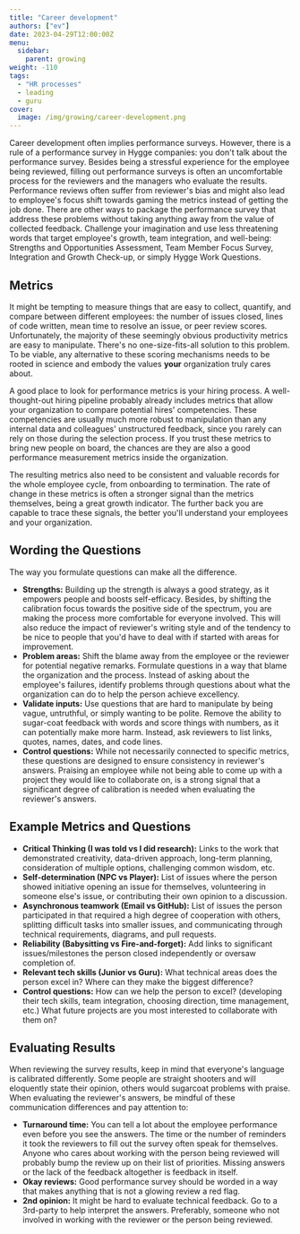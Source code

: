 ```yaml
---
title: "Career development"
authors: ["ev"]
date: 2023-04-29T12:00:00Z
menu:
  sidebar:
    parent: growing
weight: -110
tags:
  - "HR processes"
  - leading
  - guru
cover:
  image: /img/growing/career-development.png
---
```


Career development often implies performance surveys. However, there is a rule of a performance survey in Hygge companies: you don't talk about the performance survey. Besides being a stressful experience for the employee being reviewed, filling out performance surveys is often an uncomfortable process for the reviewers and the managers who evaluate the results. Performance reviews often suffer from reviewer's bias and might also lead to employee's focus shift towards gaming the metrics instead of getting the job done. There are other ways to package the performance survey that address these problems without taking anything away from the value of collected feedback. Challenge your imagination and use less threatening words that target employee's growth, team integration, and well-being: Strengths and Opportunities Assessment, Team Member Focus Survey, Integration and Growth Check-up, or simply Hygge Work Questions.

## Metrics

It might be tempting to measure things that are easy to collect, quantify, and compare between different employees: the number of issues closed, lines of code written, mean time to resolve an issue, or peer review scores. Unfortunately, the majority of these seemingly obvious productivity metrics are easy to manipulate. There's no one-size-fits-all solution to this problem. To be viable, any alternative to these scoring mechanisms needs to be rooted in science and embody the values **your** organization truly cares about.

A good place to look for performance metrics is your hiring process. A well-thought-out hiring pipeline probably already includes metrics that allow your organization to compare potential hires' competencies. These competencies are usually much more robust to manipulation than any internal data and colleagues' unstructured feedback, since you rarely can rely on those during the selection process. If you trust these metrics to bring new people on board, the chances are they are also a good performance measurement metrics inside the organization.

The resulting metrics also need to be consistent and valuable records for the whole employee cycle, from onboarding to termination. The rate of change in these metrics is often a stronger signal than the metrics themselves, being a great growth indicator. The further back you are capable to trace these signals, the better you'll understand your employees and your organization.

## Wording the Questions

The way you formulate questions can make all the difference.

- **Strengths:** Building up the strength is always a good strategy, as it empowers people and boosts self-efficacy. Besides, by shifting the calibration focus towards the positive side of the spectrum, you are making the process more comfortable for everyone involved. This will also reduce the impact of reviewer's writing style and of the tendency to be nice to people that you'd have to deal with if started with areas for improvement.
- **Problem areas:** Shift the blame away from the employee or the reviewer for potential negative remarks. Formulate questions in a way that blame the organization and the process. Instead of asking about the employee's failures, identify problems through questions about what the organization can do to help the person achieve excellency.
- **Validate inputs:** Use questions that are hard to manipulate by being vague, untruthful, or simply wanting to be polite. Remove the ability to sugar-coat feedback with words and score things with numbers, as it can potentially make more harm. Instead, ask reviewers to list links, quotes, names, dates, and code lines.
- **Control questions:** While not necessarily connected to specific metrics, these questions are designed to ensure consistency in reviewer's answers. Praising an employee while not being able to come up with a project they would like to collaborate on, is a strong signal that a significant degree of calibration is needed when evaluating the reviewer's answers.

## Example Metrics and Questions

- **Critical Thinking (I was told vs I did research):** Links to the work that demonstrated creativity, data-driven approach, long-term planning, consideration of multiple options, challenging common wisdom, etc.
- **Self-determination (NPC vs Player):** List of issues where the person showed initiative opening an issue for themselves, volunteering in someone else's issue, or contributing their own opinion to a discussion.
- **Asynchronous teamwork (Email vs GitHub):** List of issues the person participated in that required a high degree of cooperation with others, splitting difficult tasks into smaller issues, and communicating through technical requirements, diagrams, and pull requests.
- **Reliability (Babysitting vs Fire-and-forget):** Add links to significant issues/milestones the person closed independently or oversaw completion of.
- **Relevant tech skills (Junior vs Guru):** What technical areas does the person excel in? Where can they make the biggest difference?
- **Control questions:** How can we help the person to excel? (developing their tech skills, team integration, choosing direction, time management, etc.) What future projects are you most interested to collaborate with them on?

## Evaluating Results

When reviewing the survey results, keep in mind that everyone's language is calibrated differently. Some people are straight shooters and will eloquently state their opinion, others would sugarcoat problems with praise. When evaluating the reviewer's answers, be mindful of these communication differences and pay attention to:

- **Turnaround time:** You can tell a lot about the employee performance even before you see the answers. The time or the number of reminders it took the reviewers to fill out the survey often speak for themselves. Anyone who cares about working with the person being reviewed will probably bump the review up on their list of priorities. Missing answers or the lack of the feedback altogether is feedback in itself.
- **Okay reviews:** Good performance survey should be worded in a way that makes anything that is not a glowing review a red flag.
- **2nd opinion:** It might be hard to evaluate technical feedback. Go to a 3rd-party to help interpret the answers. Preferably, someone who not involved in working with the reviewer or the person being reviewed.
